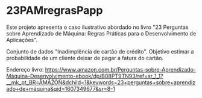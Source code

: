 # 23PAMregrasPapp

Este projeto apresenta o caso ilustrativo abordado no livro "23 Perguntas sobre Aprendizado de Máquina: Regras Práticas para o Desenvolvimento de Aplicações".

Conjunto de dados "Inadimplência de cartão de crédito". Objetivo estimar a probabilidade de um cliente deixar de pagar a fatura do cartão.

Endereço livro: https://www.amazon.com.br/Perguntas-sobre-Aprendizado-Máquina-Desenvolvimento-ebook/dp/B08PT9TN93/ref=sr_1_1?__mk_pt_BR=ÅMÅŽÕÑ&dchild=1&keywords=23+perguntas+sobre+aprendizado+de+máquina&qid=1607349677&sr=8-1

